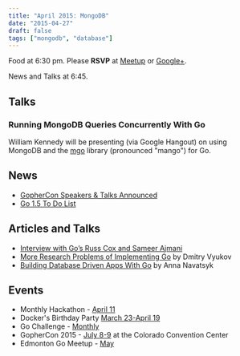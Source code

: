 ```yaml
---
title: "April 2015: MongoDB"
date: "2015-04-27"
draft: false
tags: ["mongodb", "database"]
---
```

Food at 6:30 pm. Please **RSVP** at [Meetup](https://www.meetup.com/startupedmonton/events/220969079/) or [Google+](https://plus.google.com/events/c5ii4ngm4aurooekn4f6ckf96qo?authkey=CJ3cutmilNakMg).

News and Talks at 6:45.

## Talks

### Running MongoDB Queries Concurrently With Go

William Kennedy will be presenting (via Google Hangout) on using MongoDB and the [mgo](https://labix.org/mgo) library (pronounced "mango") for Go.

## News

- [GopherCon Speakers & Talks Announced](https://blog.gopheracademy.com/)
- [Go 1.5 To Do List](https://golang.org//s/go15todo)

## Articles and Talks

- [Interview with Go’s Russ Cox and Sameer Ajmani](http://www.pl-enthusiast.net/2015/03/25/interview-with-gos-russ-cox-and-sameer-ajmani/)
- [More Research Problems of Implementing Go](https://talks.godoc.org/github.com/golang/talks/2014/research2.slide#1) by Dmitry Vyukov
- [Building Database Driven Apps With Go](https://vividcortex.com/blog/2015/03/25/building-your-first-database-sql-program/) by Anna Navatsyk

## Events

- Monthly Hackathon - [April 11](https://www.meetup.com/startupedmonton/events/220888016/)
- Docker's Birthday Party [March 23-April 19](http://docker.party/)
- Go Challenge - [Monthly](http://golang-challenge.com/)
- GopherCon 2015 - [July 8-9](https://www.gophercon.com/) at the Colorado Convention Center
- Edmonton Go Meetup - [May](/meetup/2015-05/)
